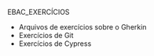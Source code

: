 EBAC_EXERCÍCIOS

- Arquivos de exercícios sobre o Gherkin
- Exercícios de Git
- Exercícios de Cypress
